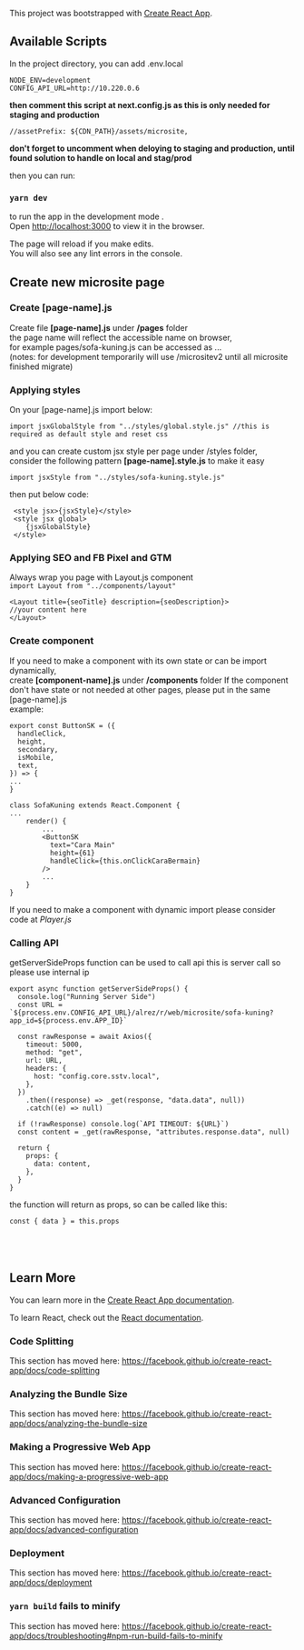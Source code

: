 This project was bootstrapped with [Create React App](https://github.com/facebook/create-react-app).

## Available Scripts

In the project directory, you can add .env.local

```
NODE_ENV=development
CONFIG_API_URL=http://10.220.0.6
```

**then comment this script at next.config.js as this is only needed for staging and production**

`//assetPrefix: ${CDN_PATH}/assets/microsite,`

**don't forget to uncomment when deloying to staging and production, until found solution to handle on local and stag/prod**

then you can run:

### `yarn dev`

to run the app in the development mode
.<br />
Open [http://localhost:3000](http://localhost:3000) to view it in the browser.

The page will reload if you make edits.<br />
You will also see any lint errors in the console.

## Create new microsite page

### Create [page-name].js

Create file **[page-name].js** under **/pages** folder<br />
the page name will reflect the accessible name on browser,<br />
for example pages/sofa-kuning.js can be accessed as ...<br />
(notes: for development temporarily will use /micrositev2 until all microsite finished migrate)

### Applying styles

On your [page-name].js import below:

`import jsxGlobalStyle from "../styles/global.style.js" //this is required as default style and reset css`

and you can create custom jsx style per page under /styles folder, <br />consider the following pattern **[page-name].style.js** to make it easy

`import jsxStyle from "../styles/sofa-kuning.style.js"`

then put below code:

```
 <style jsx>{jsxStyle}</style>
 <style jsx global>
    {jsxGlobalStyle}
 </style>
```

### Applying SEO and FB Pixel and GTM

Always wrap you page with Layout.js component <br />
`import Layout from "../components/layout"`

```
<Layout title={seoTitle} description={seoDescription}>
//your content here
</Layout>
```

### Create component

If you need to make a component with its own state or can be import dynamically, <br />
create **[component-name].js** under **/components** folder
If the component don't have state or not needed at other pages, please put in the same [page-name].js <br />
example:

```
export const ButtonSK = ({
  handleClick,
  height,
  secondary,
  isMobile,
  text,
}) => {
...
}

class SofaKuning extends React.Component {
...
    render() {
        ...
        <ButtonSK
          text="Cara Main"
          height={61}
          handleClick={this.onClickCaraBermain}
        />
        ...
    }
}
```

If you need to make a component with dynamic import please consider code at _Player.js_
<br />

### Calling API

getServerSideProps function can be used to call api
this is server call
so please use internal ip

```
export async function getServerSideProps() {
  console.log("Running Server Side")
  const URL = `${process.env.CONFIG_API_URL}/alrez/r/web/microsite/sofa-kuning?app_id=${process.env.APP_ID}`

  const rawResponse = await Axios({
    timeout: 5000,
    method: "get",
    url: URL,
    headers: {
      host: "config.core.sstv.local",
    },
  })
    .then((response) => _get(response, "data.data", null))
    .catch((e) => null)

  if (!rawResponse) console.log(`API TIMEOUT: ${URL}`)
  const content = _get(rawResponse, "attributes.response.data", null)

  return {
    props: {
      data: content,
    },
  }
}
```

the function will return as props, so can be called like this:

`const { data } = this.props`
<br />
<br />
<br />
<br />

## Learn More

You can learn more in the [Create React App documentation](https://facebook.github.io/create-react-app/docs/getting-started).

To learn React, check out the [React documentation](https://reactjs.org/).

### Code Splitting

This section has moved here: https://facebook.github.io/create-react-app/docs/code-splitting

### Analyzing the Bundle Size

This section has moved here: https://facebook.github.io/create-react-app/docs/analyzing-the-bundle-size

### Making a Progressive Web App

This section has moved here: https://facebook.github.io/create-react-app/docs/making-a-progressive-web-app

### Advanced Configuration

This section has moved here: https://facebook.github.io/create-react-app/docs/advanced-configuration

### Deployment

This section has moved here: https://facebook.github.io/create-react-app/docs/deployment

### `yarn build` fails to minify

This section has moved here: https://facebook.github.io/create-react-app/docs/troubleshooting#npm-run-build-fails-to-minify
